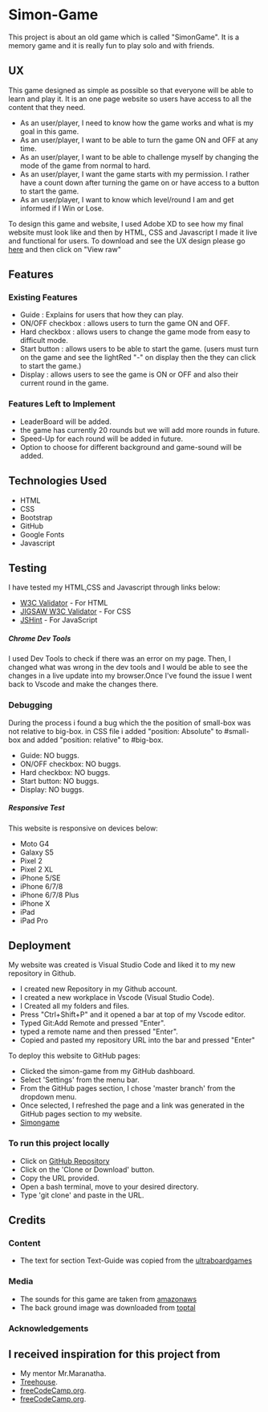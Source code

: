 # Simon-Game

This project is about an old game which is called "SimonGame". It is a memory game and it is really fun to play solo and with friends.
 
## UX
 
This game designed as simple as possible so that everyone will be able to learn and play it. It is an one page website so users have access to all the content that they need.

- As an user/player, I need to know how the game works and what is my goal in this game.
- As an user/player, I want to be able to turn the game ON and OFF at any time.
- As an user/player, I want to be able to challenge myself by changing the mode of the game from normal to hard.
- As an user/player, I want the game starts with my permission. I rather have a count down after turning the game on or have access to a button to start the game.
- As an user/player, I want to know which level/round I am and get informed if I Win or Lose.

To design this game and website, I used Adobe XD to see how my final website must look like and then by HTML, CSS and Javascript I made it live and functional for users. To download and see the UX design please go [here](https://github.com/IIxShahinxII/simon-game/blob/master/UX%20design/simon-game.xd) and then click on "View raw"

## Features
 
### Existing Features
- Guide : Explains for users that how they can play.
- ON/OFF checkbox : allows users to turn the game ON and OFF.
- Hard checkbox : allows users to change the game mode from easy to difficult mode.
- Start button : allows users to be able to start the game. (users must turn on the game and see the lightRed "-" on    display then the they can click to start the game.)
- Display : allows users to see the game is ON or OFF and also their current round in the game.

### Features Left to Implement
- LeaderBoard will be added.
- the game has currently 20 rounds but we will add more rounds in future.
- Speed-Up for each round will be added in future.
- Option to choose for different background and game-sound will be added.

## Technologies Used
* HTML
* CSS 
* Bootstrap
* GitHub
* Google Fonts
* Javascript

## Testing

I have tested my HTML,CSS and Javascript through links below:

* [W3C Validator](https://validator.w3.org/#validate_by_input) - For HTML
* [JIGSAW W3C Validator](https://jigsaw.w3.org/css-validator/#validate_by_input) - For CSS
* [JSHint](https://jshint.com/) - For JavaScript

##### Chrome Dev Tools

I used Dev Tools to check if there was an error on my page. Then, I changed what was wrong in the dev tools and I would be able to see the changes in a live update into my browser.Once I've found the issue I went back to Vscode and make the changes there.

### Debugging

During the process i found a bug which the the position of small-box was not relative to big-box. in CSS file i added "position: Absolute" to #small-box and added "position: relative" to #big-box.

- Guide: NO buggs.
- ON/OFF checkbox: NO buggs.
- Hard checkbox: NO buggs.
- Start button: NO buggs.
- Display: NO buggs.

##### Responsive Test
 This website is responsive on devices below:

* Moto G4
* Galaxy S5
* Pixel 2
* Pixel 2 XL
* iPhone 5/SE
* iPhone 6/7/8
* iPhone 6/7/8 Plus
* iPhone X
* iPad
* iPad Pro

## Deployment

My website was created is Visual Studio Code and liked it to my new repository in Github.

* I created new Repository in my Github account.
* I created a new workplace in Vscode (Visual Studio Code).
* I Created all my folders and files.
* Press "Ctrl+Shift+P" and it opened a bar at top of my Vscode editor.
* Typed Git:Add Remote and pressed "Enter".
* typed a remote name and then pressed "Enter".
* Copied and pasted my repository URL into the bar and pressed "Enter"

To deploy this website to GitHub pages:
* Clicked the simon-game from my GitHub dashboard.
* Select 'Settings' from the menu bar.
* From the GitHub pages section, I chose 'master branch' from the dropdown menu.
* Once selected, I refreshed the page and a link was generated in the GitHub pages section to my website.
* [Simongame]( https://iixshahinxii.github.io/simon-game/)

### To run this project locally

* Click on [GitHub Repository](https://github.com/IIxShahinxII/simon-game)
* Click on the 'Clone or Download' button.
* Copy the URL provided.
* Open a bash terminal, move to your desired directory.
* Type 'git clone' and paste in the URL.

## Credits

### Content
- The text for section Text-Guide was copied from the [ultraboardgames](https://www.ultraboardgames.com/simon/game-rules.php)

### Media
- The sounds for this game are taken from [amazonaws](https://s3.amazonaws.com)
- The back ground image was downloaded from [toptal](https://www.toptal.com/designers/subtlepatterns/)

### Acknowledgements

## I received inspiration for this project from
- My mentor Mr.Maranatha.
- [Treehouse](https://www.youtube.com/watch?v=UOeofWla8mE&list=WL&index=5&t=1371s).
- [freeCodeCamp.org](https://www.youtube.com/watch?v=lhNdUVh3qCc&list=WL&index=3&t=5018s).
- [freeCodeCamp.org](https://www.youtube.com/watch?v=PkZNo7MFNFg&list=WL&index=8&t=10073s).
